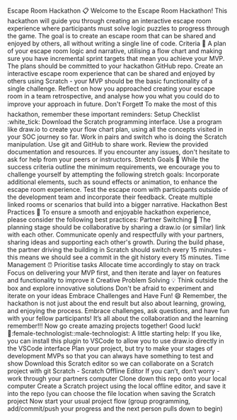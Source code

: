 Escape Room Hackathon :clipboard:
Welcome to the Escape Room Hackathon! This hackathon will guide you through creating an interactive escape room experience where participants must solve logic puzzles to progress through the game. The goal is to create an escape room that can be shared and enjoyed by others, all without writing a single line of code.
Criteria :dart:
A plan of your escape room logic and narrative, utilising a flow chart and making sure you have incremental sprint targets that mean you achieve your MVP. The plans should be committed to your hackathon GitHub repo.
Create an interactive escape room experience that can be shared and enjoyed by others using Scratch - your MVP should be the basic functionality of a single challenge.
Reflect on how you approached creating your escape room in a team retrospective, and analyse how you what you could do to improve your approach in future.
Don't Forget:exclamation:
To make the most of this hackathon, remember these important reminders:
Setup Checklist :white_tick:
Download the Scratch programming interface.
Use a program like draw.io to create your flow chart plan, using all the concepts visited in your SOC journey so far.
Work in pairs and switch who is doing the Scratch manipulation.
Use git and GitHub to share work.
Review the provided documentation and resources.
If you encounter any issues, don't hesitate to ask for help from your peers or instructors.
Stretch Goals :star2:
While the success criteria outline the minimum requirements, we encourage you to challenge yourself by attempting the following stretch goals:
Incorporate additional elements, such as sound effects or animation, to enhance the escape room experience.
Test the escape room with participants outside of the development team and incorporate their feedback.
Create multiple linked rooms or scenarios that build into a bigger narrative.
Hackathon Best Practices :muscle:
To ensure a smooth and enjoyable hackathon experience, please consider the following best practices:
Partner Switching :dancers:
The planning stage should be collaborative by sharing a draw.io (or similar) link with each other.
Communicate openly and respectfully with your partners, sharing ideas and supporting each other's growth.
During the build phase, the partner driving the building in Scratch should switch every 15 minutes - this means we should see a commit in the git history every 15 minutes.
Time Management :alarm_clock:
Prioritise tasks
Allocate time accordingly to stay on track
Focus on delivering your MVP first, and then iterate and layer on features and functionality to improve it
Creative Problem Solving :bulb:
Think outside the box and explore innovative solutions
Don't be afraid to experiment and iterate on your ideas
Embrace Challenges and Have Fun! :smile:
Remember, the hackathon is not just about the end result but also about learning, growing, and enjoying the process. Embrace challenges, ask questions, and have fun with your fellow participants!
It’s all about the collaboration and the learning remember!!!
Now go create amazing projects together! Good luck! :tada::female-technologist::male-technologist:
A little starting help:
If you like, you can install this plugin to VSCode to allow you to use draw.io directly in the VSCode interface
Plan your project, but try to make your stages of development MVPs so that you can always have something to test and show
Download this Scratch editor so we can collaborate on a Scratch project with git
Scratch - Scratch Offline Editor
If you can’t, don’t worry - work through your partners computer
Clone down this repo onto your local computer
Create a Scratch project using the local offline editor, and save it into the repo (you can choose the file location when saving the Scratch project
Now start your usual project flow (group programming, add/commit/push your progress and the next person pulls down to begin)
